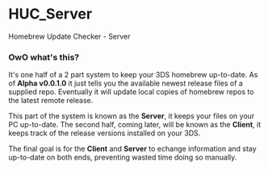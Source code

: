 # HUC_Server
Homebrew Update Checker - Server


### OwO what's this?
It's one half of a 2 part system to keep your 3DS homebrew up-to-date.
As of **Alpha v0.0.1.0** it just tells you the available newest release files of a supplied repo.
Eventually it will update local copies of homebrew repos to the latest remote release.


This part of the system is known as the **Server**, it keeps your files on your PC up-to-date.
The second half, coming later, will be known as the **Client**, it keeps track of the release versions installed on your 3DS.


The final goal is for the **Client** and **Server** to echange information and stay up-to-date on both ends,
preventing wasted time doing so manually.
